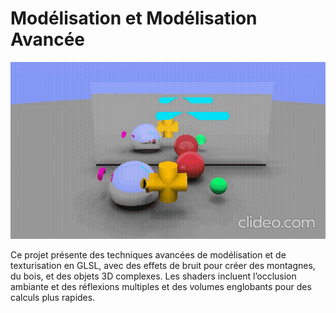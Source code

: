 # Modélisation et Modélisation Avancée

![Ambient Occlusion Reflection](ao_reflexion.gif)

Ce projet présente des techniques avancées de modélisation et de texturisation en GLSL, avec des effets de bruit pour créer des montagnes, du bois, et des objets 3D complexes. Les shaders incluent l’occlusion ambiante et des réflexions multiples et des volumes englobants pour des calculs plus rapides.
